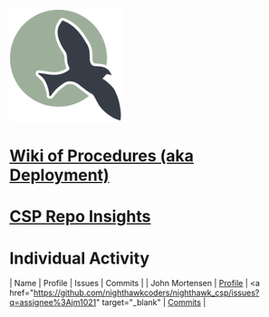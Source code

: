 <img src="static/assets/ncs_logo.png" width="200" height="200">

# <a href="https://github.com/nighthawkcoders/nighthawk_csp/wiki" target="_blank">Wiki of Procedures (aka Deployment)</a>

# <a href="https://github.com/nighthawkcoders/nighthawk_csp/graphs/contributors" target="_blank">CSP Repo Insights</a>

# Individual Activity
| Name | Profile | Issues | Commits |
| John Mortensen |  <a href="https://github.com/jm1021" target="_blank">Profile</a> | <a href="https://github.com/nighthawkcoders/nighthawk_csp/issues?q=assignee%3Ajm1021" target="_blank"</a> | <a href="https://github.com/nighthawkcoders/nighthawk_csp/commits?author=jm1021" target="_blank">Commits</a> | 
